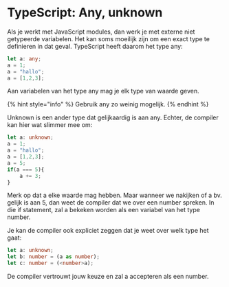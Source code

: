 # TypeScript: Any, unknown

Als je werkt met JavaScript modules, dan werk je met externe niet getypeerde variabelen. Het kan soms moeilijk zijn om een exact type te definieren in dat geval. TypeScript heeft daarom het type any:

```typescript
let a: any;
a = 1;
a = "hallo";
a = [1,2,3];
```

Aan variabelen van het type any mag je elk type van waarde geven.

{% hint style="info" %}
Gebruik any zo weinig mogelijk.&#x20;
{% endhint %}

Unknown is een ander type dat gelijkaardig is aan any. Echter, de compiler kan hier wat slimmer mee om:

```typescript
let a: unknown;
a = 1;
a = "hallo";
a = [1,2,3];
a = 5;
if(a === 5){
    a += 3;
}
```

Merk op dat a elke waarde mag hebben. Maar wanneer we nakijken of a bv. gelijk is aan 5, dan weet de compiler dat we over een number spreken. In die if statement, zal a bekeken worden als een variabel van het type number.

Je kan de compiler ook expliciet zeggen dat je weet over welk type het gaat:

```typescript
let a: unknown;
let b: number = (a as number);
let c: number = (<number>a);
```

De compiler vertrouwt jouw keuze en zal a accepteren als een number.
